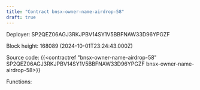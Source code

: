 ```yaml
---
title: "Contract bnsx-owner-name-airdrop-58"
draft: true
---
```

Deployer: SP2QEZ06AGJ3RKJPBV14SY1V5BBFNAW33D96YPGZF


 



Block height: 168089 (2024-10-01T23:24:43.000Z)

Source code: {{<contractref "bnsx-owner-name-airdrop-58" SP2QEZ06AGJ3RKJPBV14SY1V5BBFNAW33D96YPGZF bnsx-owner-name-airdrop-58>}}

Functions:



